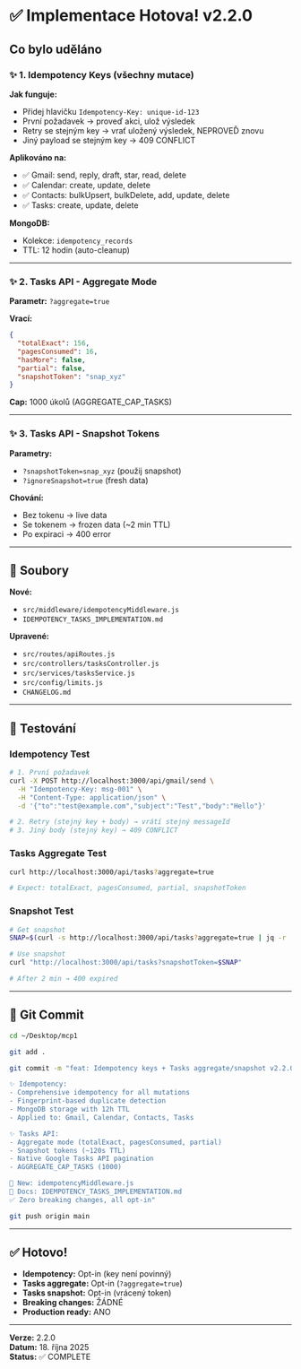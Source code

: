 # ✅ Implementace Hotova! v2.2.0

## Co bylo uděláno

### ✨ 1. Idempotency Keys (všechny mutace)

**Jak funguje:**
- Přidej hlavičku `Idempotency-Key: unique-id-123`
- První požadavek → proveď akci, ulož výsledek
- Retry se stejným key → vrať uložený výsledek, NEPROVEĎ znovu
- Jiný payload se stejným key → 409 CONFLICT

**Aplikováno na:**
- ✅ Gmail: send, reply, draft, star, read, delete
- ✅ Calendar: create, update, delete
- ✅ Contacts: bulkUpsert, bulkDelete, add, update, delete
- ✅ Tasks: create, update, delete

**MongoDB:**
- Kolekce: `idempotency_records`
- TTL: 12 hodin (auto-cleanup)

---

### ✨ 2. Tasks API - Aggregate Mode

**Parametr:** `?aggregate=true`

**Vrací:**
```json
{
  "totalExact": 156,
  "pagesConsumed": 16,
  "hasMore": false,
  "partial": false,
  "snapshotToken": "snap_xyz"
}
```

**Cap:** 1000 úkolů (AGGREGATE_CAP_TASKS)

---

### ✨ 3. Tasks API - Snapshot Tokens

**Parametry:**
- `?snapshotToken=snap_xyz` (použij snapshot)
- `?ignoreSnapshot=true` (fresh data)

**Chování:**
- Bez tokenu → live data
- Se tokenem → frozen data (~2 min TTL)
- Po expiraci → 400 error

---

## 📁 Soubory

**Nové:**
- `src/middleware/idempotencyMiddleware.js`
- `IDEMPOTENCY_TASKS_IMPLEMENTATION.md`

**Upravené:**
- `src/routes/apiRoutes.js`
- `src/controllers/tasksController.js`
- `src/services/tasksService.js`
- `src/config/limits.js`
- `CHANGELOG.md`

---

## 🚀 Testování

### Idempotency Test

```bash
# 1. První požadavek
curl -X POST http://localhost:3000/api/gmail/send \
  -H "Idempotency-Key: msg-001" \
  -H "Content-Type: application/json" \
  -d '{"to":"test@example.com","subject":"Test","body":"Hello"}'

# 2. Retry (stejný key + body) → vrátí stejný messageId
# 3. Jiný body (stejný key) → 409 CONFLICT
```

### Tasks Aggregate Test

```bash
curl http://localhost:3000/api/tasks?aggregate=true

# Expect: totalExact, pagesConsumed, partial, snapshotToken
```

### Snapshot Test

```bash
# Get snapshot
SNAP=$(curl -s http://localhost:3000/api/tasks?aggregate=true | jq -r '.snapshotToken')

# Use snapshot
curl "http://localhost:3000/api/tasks?snapshotToken=$SNAP"

# After 2 min → 400 expired
```

---

## 📝 Git Commit

```bash
cd ~/Desktop/mcp1

git add .

git commit -m "feat: Idempotency keys + Tasks aggregate/snapshot v2.2.0

✨ Idempotency:
- Comprehensive idempotency for all mutations
- Fingerprint-based duplicate detection
- MongoDB storage with 12h TTL
- Applied to: Gmail, Calendar, Contacts, Tasks

✨ Tasks API:
- Aggregate mode (totalExact, pagesConsumed, partial)
- Snapshot tokens (~120s TTL)
- Native Google Tasks API pagination
- AGGREGATE_CAP_TASKS (1000)

📁 New: idempotencyMiddleware.js
📝 Docs: IDEMPOTENCY_TASKS_IMPLEMENTATION.md
✅ Zero breaking changes, all opt-in"

git push origin main
```

---

## ✅ Hotovo!

- **Idempotency:** Opt-in (key není povinný)
- **Tasks aggregate:** Opt-in (`?aggregate=true`)
- **Tasks snapshot:** Opt-in (vrácený token)
- **Breaking changes:** ŽÁDNÉ
- **Production ready:** ANO

---

**Verze:** 2.2.0  
**Datum:** 18. října 2025  
**Status:** ✅ COMPLETE
